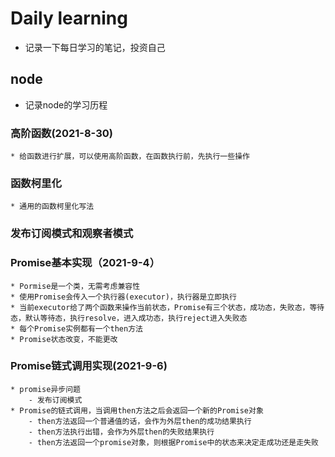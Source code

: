 # Daily learning
 * 记录一下每日学习的笔记，投资自己
 ## node
  * 记录node的学习历程
  ### 高阶函数(2021-8-30)
    * 给函数进行扩展，可以使用高阶函数，在函数执行前，先执行一些操作
  ### 函数柯里化
    * 通用的函数柯里化写法
  ### 发布订阅模式和观察者模式 
  ### Promise基本实现（2021-9-4）
    * Pormise是一个类，无需考虑兼容性
    * 使用Promise会传入一个执行器(executor)，执行器是立即执行
    * 当前executor给了两个函数来操作当前状态，Promise有三个状态，成功态，失败态，等待态，默认等待态，执行resolve，进入成功态，执行reject进入失败态
    * 每个Promise实例都有一个then方法
    * Promise状态改变，不能更改
  ### Promise链式调用实现(2021-9-6)
    * promise异步问题
        - 发布订阅模式
    * Promise的链式调用，当调用then方法之后会返回一个新的Promise对象
        - then方法返回一个普通值的话，会作为外层then的成功结果执行
        - then方法执行出错，会作为外层then的失败结果执行
        - then方法返回一个promise对象，则根据Promise中的状态来决定走成功还是走失败